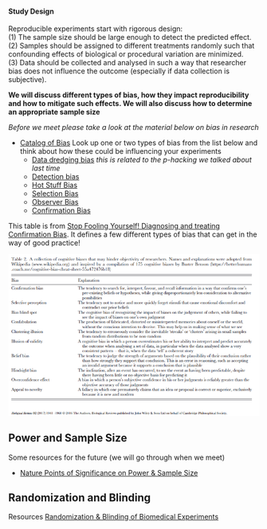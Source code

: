 #### Study Design

Reproducible experiments start with rigorous design:  
(1) The sample size should be large enough to detect the predicted effect.  
(2) Samples should be assigned to different treatments randomly such that confounding effects of biological or procedural variation are minimized.  
(3) Data should be collected and analysed in such a way that researcher bias does not influence the outcome (especially if data collection is subjective).  

**We will discuss different types of bias, how they impact reproducibility and how to mitigate such effects.  We will also discuss how to determine an appropriate sample size**  

_Before we meet please take a look at the material below on bias in research_

* [Catalog of Bias](https://catalogofbias.org/) Look up one or two types of bias from the list below and think about how these could be influencing your experiments  
   * [Data dredging bias](https://catalogofbias.org/biases/data-dredging-bias/)  _this is related to the p-hacking we talked about last time_  
   * [Detection bias](https://catalogofbias.org/biases/detection-bias/)  
   * [Hot Stuff Bias](https://catalogofbias.org/biases/hot-stuff-bias/)  
   * [Selection Bias](https://catalogofbias.org/biases/selection-bias/)  
   * [Observer Bias](https://catalogofbias.org/biases/observer-bias/)  
   * [Confirmation Bias](https://catalogofbias.org/biases/confirmation-bias/)

This table is from [Stop Fooling Yourself! Diagnosing and treating Confirmation Bias](https://doi.org/10.1523/ENEURO.0415-24.2024).  It defines a few different types of bias that can get in the way of good practice!

<img src="Assets/img/BiasTable.png">  

## Power and Sample Size
Some resources for the future (we will go through when we meet)
* [Nature Points of Significance on Power & Sample Size](/Assets/PDF/Nature_PoS_PowerAnalysis.pdf)

## Randomization and Blinding
Resources
[Randomization & Blinding of Biomedical Experiments](https://premier-qms.org/premier/planning-of-experiments/randomisation-and-blinding)

  
  
